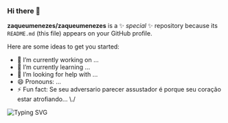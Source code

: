 ### Hi there 👋


**zaqueumenezes/zaqueumenezes** is a ✨ _special_ ✨ repository because its `README.md` (this file) appears on your GitHub profile.

Here are some ideas to get you started:

- 🔭 I’m currently working on ...
- 🌱 I’m currently learning ...
- 🤔 I’m looking for help with ...
- 😄 Pronouns: ...
- ⚡ Fun fact:  Se seu adversario parecer assustador é porque seu coração estar atrofiando... \\./
 <img src="https://camo.githubusercontent.com/d7a5ad465f02afd697659d5c15dc0785f5e01a42342e5a9154bb81e4e3b8ae9d/68747470733a2f2f726561646d652d747970696e672d7376672e6865726f6b756170702e636f6d2f3f636f6c6f723d2532336630302677696474683d353030266865696768743d38302673697a653d3230266d756c74696c696e653d74727565266c696e65733d48692c2b49276d2b527562656d2b4f6c696f74613b53656e696f722b616e616c6973742b61742b43617067656d696e693b4d756c7469737461636b2b696e7374727563746f722b6f6e2b50726f7761792b656e7472613231" alt="Typing SVG" data-canonical-src="https://readme-typing-svg.herokuapp.com/?color=%23f00&amp;width=500&amp;height=80&amp;size=20&amp;multiline=true&amp;lines=Hi,+I'm+Zaqueu+Menezes;estudante+na+proway;" style="max-width: 100%;">


